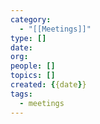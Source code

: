 ```yaml
---
category:
  - "[[Meetings]]"
type: []
date:
org:
people: []
topics: []
created: {{date}}
tags:
  - meetings
---
```

